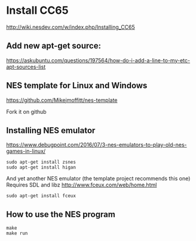 # Install CC65

http://wiki.nesdev.com/w/index.php/Installing_CC65

## Add new apt-get source:

https://askubuntu.com/questions/197564/how-do-i-add-a-line-to-my-etc-apt-sources-list

## NES template for Linux and Windows

https://github.com/Mikejmoffitt/nes-template

Fork it on github

## Installing NES emulator
https://www.debugpoint.com/2016/07/3-nes-emulators-to-play-old-nes-games-in-linux/

    sudo apt-get install zsnes
    sudo apt-get install higan

And yet another NES emulator (the template project recommends this one)
Requires SDL and libz
http://www.fceux.com/web/home.html

    sudo apt-get install fceux

## How to use the NES program

    make
    make run

